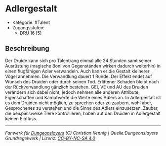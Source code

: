 <!---
Dies ist ein Fanwerk für DUNGEONSLAYERS (C) von Christian Kennig

Quellen:      [Dungeonslayers Grundregelwerk](https://www.f-space.de/ds4/downloads.html)
              [Talentbeschreibungen](https://www.f-space.de/ds4/tools-talentcards.html)
License:      [CC-BY-NC-SA 4.0](https://creativecommons.org/licenses/by-nc-sa/4.0/deed.de)
Richtlinien:  [Fanwerkrichtlinien](https://www.dungeonslayers.net/fanwerk-richtlinien/)
Autor:        Zauberlehrling
-->

  
# Adlergestalt  
- Kategorie: #Talent  
- Zugangsstufen:  
  - DRU 16 [5]  

## Beschreibung  
Der Druide kann sich pro Talentrang einmal alle 24 Stunden samt seiner Ausrüstung (magische Boni von Gegenständen wirken dadurch weiterhin) in einen flugfähigen Adler verwandeln. Auch kann er die Gestalt kleinerer Vögel annehmen. Die Verwandlung dauert 1 Runde. Der Effekt endet auf Wunsch des Druiden oder durch seinen Tod. Erlittener Schaden bleibt nach der Rückverwandlung gänzlich bestehen. GEI, VE und AU des Druiden verändern sich dabei nicht, jedoch nehmen alle anderen Attribute, Eigenschaften und Kampfwerte die Werte eines Adlers an. In Adlergestalt ist es dem Druiden nicht möglich, zu sprechen oder zu zaubern, wohl aber, Gesprochenes zu verstehen und die Sinne des Adlers einzusetzen. Zauber, die beispielsweise Tiere kontrollieren, haben auf den Druiden in Adlergestalt keinen Einfluss.


___  
*Fanwerk für [Dungeonslayers](https://www.dungeonslayers.net/) (C) Christian Kennig | Quelle:Dungeonslayers Grundregelwerk | Lizenz: [CC-BY-NC-SA 4.0](https://creativecommons.org/licenses/by-nc-sa/4.0/deed.de)*  